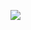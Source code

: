 <!--
id: 32906424344
link: http://tumblr.atmos.org/post/32906424344
slug: 
date: Thu Oct 04 2012 17:31:10 GMT-0700 (PDT)
publish: 2012-10-04
tags: 
title: 
-->


![](http://25.media.tumblr.com/tumblr_mbe9fy3GGP1qz4sngo1_500.jpg)

